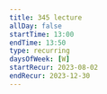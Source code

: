 ```yaml
---
title: 345 lecture
allDay: false
startTime: 13:00
endTime: 13:50
type: recurring
daysOfWeek: [W]
startRecur: 2023-08-02
endRecur: 2023-12-30
---
```

